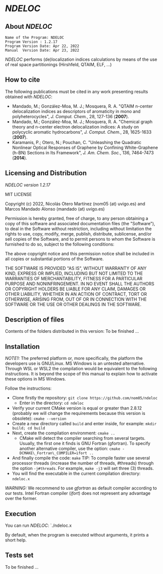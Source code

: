 # _NDELOC_

## About _NDELOC_

    Name of the Program: NDELOC
    Program Version : 1.2.17
    Program Version Date: Apr 22, 2022
    Manual  Version Date: Apr 23, 2022

_NDELOC_ performs (de)localization indices calculations by means of the use of real space partitionings (Hirshfeld, QTAIM, ELF, ...)

## How to cite

The following publications must be cited in any work presenting results obtained with _NDELOC_:

   - Mandado, M.; González-Moa, M. J.; Mosquera, R. A. "QTAIM n-center delocalization indices as descriptors of aromaticity in mono and polyheterocycles", *J. Comput. Chem.*, 28, 127-136 (**2007**).
   - Mandado, M.; González-Moa, M. J.; Mosquera, R. A. "Chemical graph theory and n-center electron delocalization indices: A study on polycyclic aromatic hydrocarbons", *J. Comput. Chem.*, 28, 1625-1633 (**2007**).
   - Karamanis, P.; Otero, N.; Pouchan, C. "Unleashing the Quadratic Nonlinear Optical Responses of Graphene by Confining White-Graphene (h-BN) Sections in Its Framework", *J. Am. Chem. Soc.*, 136, 7464-7473 (**2014**).

## Licensing and Distribution 

_NDELOC version 1.2.17_

MIT LICENSE

Copyright (c) 2022, Nicolás Otero Martínez (nom05 (at) uvigo.es) and Marcos Mandado Alonso (mandado (at) uvigo.es)

Permission is hereby granted, free of charge, to any person obtaining a copy
of this software and associated documentation files (the "Software"),
to deal in the Software without restriction, including without limitation
the rights to use, copy, modify, merge, publish, distribute, sublicense,
and/or sell copies of the Software, and to permit persons to whom the Software
is furnished to do so, subject to the following conditions:

The above copyright notice and this permission notice shall be included
in all copies or substantial portions of the Software.

THE SOFTWARE IS PROVIDED "AS IS", WITHOUT WARRANTY OF ANY KIND, EXPRESS
OR IMPLIED, INCLUDING BUT NOT LIMITED TO THE WARRANTIES OF MERCHANTABILITY,
FITNESS FOR A PARTICULAR PURPOSE AND NONINFRINGEMENT. IN NO EVENT SHALL
THE AUTHORS OR COPYRIGHT HOLDERS BE LIABLE FOR ANY CLAIM, DAMAGES OR
OTHER LIABILITY, WHETHER IN AN ACTION OF CONTRACT, TORT OR OTHERWISE,
ARISING FROM, OUT OF OR IN CONNECTION WITH THE SOFTWARE OR THE USE OR
OTHER DEALINGS IN THE SOFTWARE.


## Description of files

Contents of the folders distributed in this version:
To be finished ...        

## Installation

*NOTE1:* The preferred platform or, more specifically, the platform the developers use is GNU/Linux. MS Windows is an untested alternative. Through WSL or WSL2 the compilation would be equivalent to the following instructions. It is beyond the scope of this manual to explain how to activate these options in MS Windows.

Follow the instructions:
   - Clone firstly the repository: `git clone https://github.com/nom05/ndeloc`
	 - Enter in the directory: `cd ndeloc`
   - Verify your current CMake version is equal or greater than 2.8.12 (probably we will change the requirements because this version is obsolete): `cmake --version`
   - Create a new directory called `build` and enter inside, for example: `mkdir build; cd build`
   - Next, create the compilation environment: `cmake ..`
      - CMake will detect the compiler searching from several targets. Usually, the first one it finds is GNU Fortran (gfortran). To specify another alternative compiler, use the option: `cmake -DCMAKE\_Fortran\_COMPILER=ifort ..`
   - And finally compile the code: `make`
     TIP: To compile faster use several processor threads (increase the number of threads, \#threads) through the option `-j#threads`. For example, `make -j3` will set three (3) threads.
   - You will find the executable in the current compilation directory: `ndeloc.x`

*WARNING:* We recommend to use _gfortran_ as default compiler according to our tests. Intel Fortran compiler (_ifort_) does not represent any advantage over the former.

## Execution

You can run _NDELOC_: `./ndeloc.x

By default, when the program is executed without arguments, it prints a short help.

## Tests set

To be finished ...
